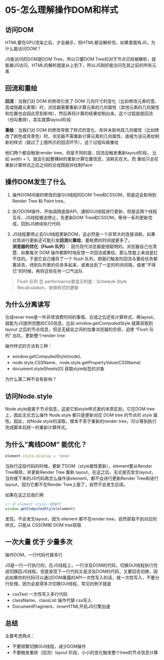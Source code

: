# 05-怎么理解操作DOM和样式

## 访问DOM
HTML要在GPU渲染之后，才会展示，但HTML都没解析完，如果里面有JS，为什么能访问DOM？    

JS能访问的DOM是DOM Tree，所以只要DOM Tree的对于节点已经被解析，就能被JS访问，HTML的解析就是从上到下，所以JS刚好能访问在其之前的所有元素


## 回流和重绘
**回流**：当我们对 DOM 的修改引发了 DOM 几何尺寸的变化（比如修改元素的宽、高或隐藏元素等）时，浏览器需要重新计算元素的几何属性（其他元素的几何属性和位置也会因此受到影响），然后再将计算的结果绘制出来。这个过程就是回流（也叫重排），其实就算layout阶段

**重绘**：当我们对 DOM 的修改导致了样式的变化、却并未影响其几何属性（比如修改了颜色或背景色）时，浏览器不需重新计算元素的几何属性、直接为该元素绘制新的样式（跳过了上图所示的回流环节）。这个过程叫做重绘

他们两个都会触发render tree，但是不同的是，回流会触发重新layout阶段， 比如 width + 1，就会引起整棵树的重新计算位置信息，消耗实在大。而 重绘只会在重新计算样式之后之间的合成图层并绘制Paint

## 操作DOM发生了什么
1. 操作DOM间接的修改的是GUI线程的DOM Tree和CSSOM，但是这会影响到 Render Tree 和 Paint tree。

2. 执行DOM操作，开始调用底层API，通知GUI线程进行更新，但是这两个线程互斥，JS线程被迫停止，先更新DOM Tree和CSSOM。等待一系列更新完成，回到JS继续执行代码

3. JS线程要停止去GUI线程更新DOM，这必然是一个非常大的连接消耗，如果对其进行更新还可能引发**回流**和**重绘**，要耗费的时间就更多了。    
**浏览器的优化（Flush 队列）**： 因为现代浏览器是很聪明的。浏览器自己也清楚，如果每次 DOM 操作都即时地反馈一次回流或重绘，那么性能上来说是扛不住的。于是它自己缓存了一个 flush 队列，把我们触发的回流与重绘任务都塞进去，待到队列里的任务多起来、或者达到了一定的时间间隔，或者“不得已”的时候，再将这些任务一口气出队

> Flush 队列 在 performance里显示的是：Schedule Style Recalculation，安排样式的更新


## 为什么分离读写
合成rener tree是一件非常浪费时间的事情，合成之后还有计算样式、再layout，就能为JS提供完整的CSS信息，比如 window.getComputedStyle 就算获取到 layout 之后的节点信息，但这无疑会之间的加重浏览器的负担，迫使 “Flush 队列” 出队，更新整个render tree

操作样式的方法有三种：
- window.getComputedStyle(node)、
- node.style.CSSName、node.style.getPropertyValue(CSSName)
- document.styleSheets[0] 获取style标签的对象

为什么第二种不会有影响？

## 访问Node.style
Node.style是属于节点信息，这是它和style样式表的本质区别，它在DOM tree上，因此无论怎么操作 Node.style 都只是更新对应 DOM tree 的节点的 style 属性。因此，对Node.style的读取，根本不至于重新的render tree，可以等到执行完成脚本后统一的重新计算样式。


## 为什么”离线DOM” 能优化？
```javascript
element.style.display = 'none'
```
当执行这段代码的时候，更新了DOM（style属性更新），element要从Render Tree移除，并更新Render Tree 重新 layout，在这之后，无论是否发生layout，当你接下来的JS代码再怎么操作该element，都不会进行更新Render Tree和进行layout，因为它都不在Render Tree上面了，自然不会发生后续。

如果在这之后我们再
```javascript
// 对 element style一顿操作
window.getComputedStyle(element)
```
发现，不会发生layout，因为 element 都不在render tree，自然获取不到对应的样式，只能从 CSSOM和 DOM tree获取

## 一次大量 优于 少量多次
操作DOM，一行代码代替多行

JS是一行一行执行的，在JS线程上，一行涉及DOM的代码，切换GUI线程执行完成切换回JS线程，但是发现下一行代码又是涉及DOM的代码，又要回去切换，因此如果你的代码可以通过DOM暴露的API一次性写入的话，就一次性写入，不要分行处理，因为会是得多次切换GUI线程，常见的例子就是

- cssText 一次性写入多行代码
- className、classList 操作代替 css写入
- DocumentFragment、innerHTML开启JS引擎加速

## 总结
主要考虑两点：
- 不要频繁切换GUI线程，减少DOM操作
- 不要触发重排（回流）layout 阶段，小小的变化触发整个tree的节点信息计算